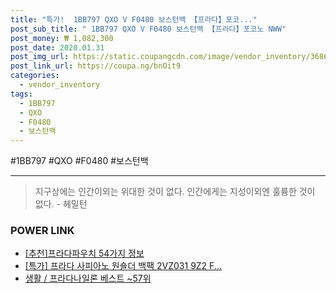 ```yaml
--- 
title: "특가!  1BB797 QXO V F0480 보스턴백 【프라다】포코..." 
post_sub_title: " 1BB797 QXO V F0480 보스턴백 【프라다】포코노 NWW" 
post_money: ₩ 1,082,300 
post_date: 2020.01.31 
post_img_url: https://static.coupangcdn.com/image/vendor_inventory/3686/f317d7f49639980ee19519c31fdf8f94aa6bcf1676ab8825faa35c650c18.jpg 
post_link_url: https://coupa.ng/bnOit9 
categories: 
  - vendor_inventory 
tags: 
  - 1BB797 
  - QXO 
  - F0480 
  - 보스턴백 
--- 
```

  #1BB797 #QXO #F0480 #보스턴백 
<hr> 

> 지구상에는 인간이외는 위대한 것이 없다. 인간에게는 지성이외엔 훌륭한 것이 없다. - 헤밀턴 


### POWER LINK

* <a href="https://blog.naver.com/fasyy4321/221786093273" target="_blank">[추천]프라다파우치 54가지 정보</a>
* <a href="https://blog.naver.com/sakai111/221787138449" target="_blank">[특가] 프라다 사피아노 원숄더 백팩 2VZ031 9Z2 F...</a>
* <a href="https://blog.naver.com/santokki14/221784550394" target="_blank">생활 / 프라다나일론 베스트 ~57위</a>
